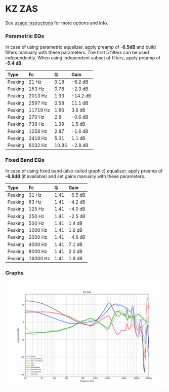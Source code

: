 # KZ ZAS
See [usage instructions](https://github.com/jaakkopasanen/AutoEq#usage) for more options and info.

### Parametric EQs
In case of using parametric equalizer, apply preamp of **-6.5dB** and build filters manually
with these parameters. The first 5 filters can be used independently.
When using independent subset of filters, apply preamp of **-5.4 dB**.

| Type    | Fc       |     Q | Gain     |
|:--------|:---------|:------|:---------|
| Peaking | 21 Hz    |  0.18 | -6.2 dB  |
| Peaking | 153 Hz   |  0.78 | -2.3 dB  |
| Peaking | 2013 Hz  |  1.33 | -14.2 dB |
| Peaking | 2597 Hz  |  0.58 | 11.1 dB  |
| Peaking | 11719 Hz |  1.86 | 3.6 dB   |
| Peaking | 270 Hz   |  2.8  | -0.6 dB  |
| Peaking | 739 Hz   |  1.39 | 1.5 dB   |
| Peaking | 1258 Hz  |  2.87 | -1.6 dB  |
| Peaking | 3418 Hz  |  5.01 | 1.1 dB   |
| Peaking | 6032 Hz  | 10.85 | -2.8 dB  |

### Fixed Band EQs
In case of using fixed band (also called graphic) equalizer, apply preamp of **-6.9dB**
(if available) and set gains manually with these parameters.

| Type    | Fc       |    Q | Gain    |
|:--------|:---------|:-----|:--------|
| Peaking | 31 Hz    | 1.41 | -6.5 dB |
| Peaking | 63 Hz    | 1.41 | -4.2 dB |
| Peaking | 125 Hz   | 1.41 | -4.0 dB |
| Peaking | 250 Hz   | 1.41 | -2.5 dB |
| Peaking | 500 Hz   | 1.41 | 1.4 dB  |
| Peaking | 1000 Hz  | 1.41 | 1.6 dB  |
| Peaking | 2000 Hz  | 1.41 | -4.6 dB |
| Peaking | 4000 Hz  | 1.41 | 7.1 dB  |
| Peaking | 8000 Hz  | 1.41 | 2.0 dB  |
| Peaking | 16000 Hz | 1.41 | 1.9 dB  |

### Graphs
![](./KZ%20ZAS.png)